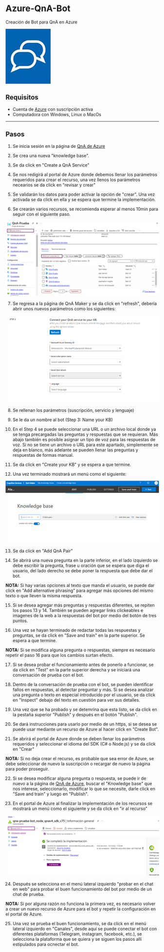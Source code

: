 # Azure-QnA-Bot
Creación de Bot para QnA en Azure

![Logo de QnA](https://github.com/AlanAlvaradoR/Azure-QnA-Bot/blob/main/imagenes/QnA.jpg)

## Requisitos

- Cuenta de [Azure](https://portal.azure.com/) con suscripción activa
- Computadora con Windows, Linux o MacOs

---------------------------------------------------------

## Pasos

1. Se inicia sesión en la página de [QnA de Azure](https://www.qnamaker.ai/)

2. Se crea una nueva "knowledge base".

3. Se da click en "Create a QnA Service"

4. Se nos redigirá al portal de Azure donde debemos llenar los parámetros requeridos para crear el recurso, una vez llenos los parámetros necearios se da click en "revisar y crear"

5. Se validarán los datos para poder activar la opción de "crear". Una vez activada se da click en ella y se espera que termine la implementación.

6. Se crearán varios recursos, se recomienda esperar al menos 10min para seguir con el siguiente paso.

![QnA1](https://github.com/AlanAlvaradoR/Azure-QnA-Bot/blob/main/imagenes/QnA1.PNG)

7. Se regresa a la página de QnA Maker y se da click en "refresh", debería abrir unos nuevos parámetros como los siguientes:

![QnA2](https://github.com/AlanAlvaradoR/Azure-QnA-Bot/blob/main/imagenes/QnA2.PNG)

8. Se rellenan los parámetros (suscripción, servicio y lenguaje)

9. Se le da un nombre al bot (Step 3: Name your KB)

10. En el Step 4 se puede seleccionar una URL o un archivo local donde ya se tenga precargadas las preguntas y respuestas que se requieran. Más abajo también es posible asignar un tipo de voz para las respuestas de voz. Si no se tiene un archivo o URL para este apartado, simplemente se deja en blanco, más adelante se pueden llenar las preguntas y respuestas de formas manual.

11. Se da click en "Create your KB" y se espera a que termine.

12. Una vez terminado mostrará un menú como el siguiente:

![QnA3](https://github.com/AlanAlvaradoR/Azure-QnA-Bot/blob/main/imagenes/QnA3.PNG)

13. Se da click en "Add QnA Pair"

14. Se abrirá una nueva pregunta en la parte inferior, en el lado izquierdo se debe escribir la pregunta, frase u oración que se espera que diga el usuario, del lado derecho se debe poner la respuesta que debe dar el bot.

**NOTA:** Si hay varias opciones al texto que manda el usuario, se puede dar click en "Add alternative phrasing" para agregar más opciones del mismo texto o que lleven la misma respuesta.

15. Si se desea agregar más preguntas y respuestas diferentes, se repiten los pasos 13 y 14. También se pueden agregar links clickeables e imagenes de la web a la respuestas del bot por medio del botón de tres puntos.

16. Una vez se hayan terminado de redactar todas las respuestas y preguntas, se da click en "Save and train" en la parte superior. Se espera a que termine.

**NOTA:** Si se modifica alguna pregunta o respuestas, siempre es necesario repetir el paso 16 para que los cambios surtan efecto.

17. Si se desea probar el funcionamiento antes de ponerlo a funcionar, se da click en "Test" en la parte superior derecha y se iniciará una conversación de prueba con el bot.

18. Dentro de la conversación de prueba con el bot, se pueden identificar fallos en respuestas, al detectar preguntar y más. Si se desea analizar una pregunta o texto en especial introducido por el usuario, se da click en "Inspect" debajo del texto en cuestión para ver sus detalles.

19. Una vez que se ha probado y se detemrina que esta listo, se da click en la pestaña superior "Publish" y después en el botón "Publish".

20. Se dará instrucciones para usarlo por medio de un https, si se desea se puede usar mediante un recurso de Azure al hacer click en "Create Bot".

21. Se abrirá el portal de Azure donde se deben llenar los parámetros requeridos y seleccionar el idioma del SDK (C# o Node.js) y se da click en "Crear"

**NOTA:** Si no deja crear el recurso, es probable que sea error de Azure, se debe seleccionar de nuevo la suscripción o recargar de nuevo la página para poder proseguir.

22. Si se desea modificar alguna pregunta o respuesta, se puede ir de nuevo a la página de [QnA de Azure](https://www.qnamaker.ai/), buscar el "Knowledge base" que nos interese, seleccionarlo, modificar lo que se necesite, darle click en "Save and train" y luego en "Publish".

23. En el portal de Azure al finalizar la implementación de los recursos se mostrará un menú como el siguiente y se da click en "ir al recurso"

![QnA4](https://github.com/AlanAlvaradoR/Azure-QnA-Bot/blob/main/imagenes/QnA4.PNG)

24. Después se selecciona en el menú lateral izquierdo "probar en el chat en web" para probar el buen funcionamiento del bot por medio de un chat de prueba.

**NOTA:** Si por alguna razón no funciona la primera vez, es necesario volver a crear un nuevo recurso de Azure para el bot y repetir la configuración en el portal de Azure.

25. Una vez se prueba el buen funcionamiento, se da click en el menú lateral izquierdo en "Canales", desde aquí se puede conectar el bot con diferentes plataformas (Telegram, instagram, facebook, etc.), se selecciona la plataforma que se quiera y se siguen los pasos allí estipulados para ocnectar el bot.


